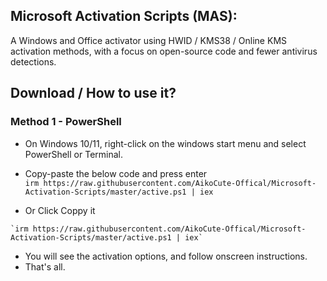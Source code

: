 ## Microsoft Activation Scripts (MAS):

A Windows and Office activator using HWID / KMS38 / Online KMS activation methods, with a focus on open-source code and fewer antivirus detections.

## Download / How to use it?

### Method 1 - PowerShell

-   On Windows 10/11, right-click on the windows start menu and select PowerShell or Terminal.
-   Copy-paste the below code and press enter\
    `irm https://raw.githubusercontent.com/AikoCute-Offical/Microsoft-Activation-Scripts/master/active.ps1 | iex`

- Or Click Coppy it

```
`irm https://raw.githubusercontent.com/AikoCute-Offical/Microsoft-Activation-Scripts/master/active.ps1 | iex`
```

-   You will see the activation options, and follow onscreen instructions.
-   That's all.

